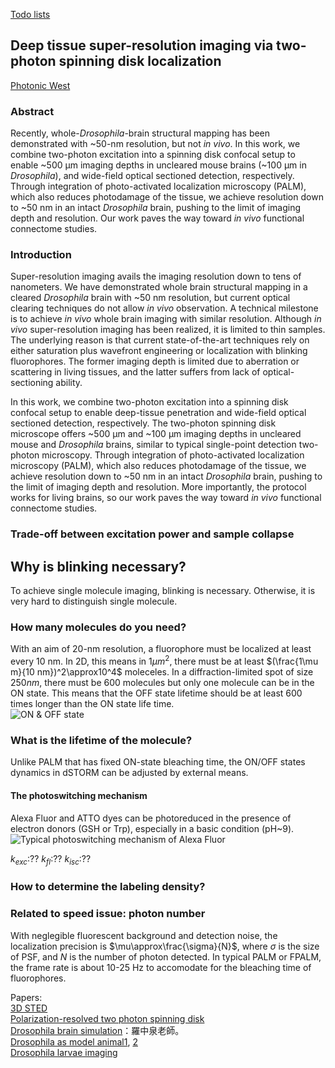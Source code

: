 [Todo lists](https://docs.google.com/document/d/1PmqmAC3JLrxaWYusEgZz5_CUBiyhWrMrnnstpt6ula8/edit?usp=sharing)

## Deep tissue super-resolution imaging via two-photon spinning disk localization
[Photonic West](https://docs.google.com/document/d/1Y5SSFlGdQwiD2743RTZNmM7oJkpC0f3VwCBZsSFFnZw/edit?usp=sharing)

### Abstract
Recently, whole-*Drosophila*-brain structural mapping has been demonstrated with ~50-nm resolution, but not *in vivo*. In this work, we combine two-photon excitation into a spinning disk confocal setup to enable ~500 μm imaging depths in uncleared mouse brains (~100 μm in *Drosophila*), and wide-field optical sectioned detection, respectively. Through integration of photo-activated localization microscopy (PALM), which also reduces photodamage of the tissue, we achieve resolution down to ~50 nm in an intact *Drosophila* brain, pushing to the limit of imaging depth and resolution. Our work paves the way toward *in vivo* functional connectome studies. 

### Introduction

Super-resolution imaging avails the imaging resolution down to tens of nanometers. We have demonstrated whole brain structural mapping in a cleared *Drosophila* brain with ~50 nm resolution, but current optical clearing techniques do not allow *in vivo* observation. A technical milestone is to achieve *in vivo* whole brain imaging with similar resolution. Although *in vivo* super-resolution imaging has been realized, it is limited to thin samples. The underlying reason is that current state-of-the-art techniques rely on either saturation plus wavefront engineering or localization with blinking fluorophores. The former imaging depth is limited due to aberration or scattering in living tissues, and the latter suffers from lack of optical-sectioning ability.

In this work, we combine two-photon excitation into a spinning disk confocal setup to enable deep-tissue penetration and wide-field optical sectioned detection, respectively. The two-photon spinning disk microscope offers ~500 μm and ~100 μm imaging depths in uncleared mouse and *Drosophila* brains, similar to typical single-point detection two-photon microscopy. Through integration of photo-activated localization microscopy (PALM), which also reduces photodamage of the tissue, we achieve resolution down to ~50 nm in an intact *Drosophila* brain, pushing to the limit of imaging depth and resolution. More importantly, the protocol works for living brains, so our work paves the way toward *in vivo* functional connectome studies. 

### Trade-off between excitation power and sample collapse

## Why is blinking necessary?
To achieve single molecule imaging, blinking is necessary. Otherwise, it is very hard to distinguish single molecule. 

### How many molecules do you need?
With an aim of 20-nm resolution, a fluorophore must be localized at least every 10 nm. In 2D, this means in $1\mu m^2$, there must be at least $(\frac{1\mu m}{10 nm})^2\approx10^4$ moleceles. In a diffraction-limited spot of size $250 nm$, there must be $600$ molecules but only one molecule can be in the ON state. This means that the OFF state lifetime should be at least 600 times longer than the ON state life time.  
![ON & OFF state](https://scontent-tpe1-1.xx.fbcdn.net/v/t1.15752-9/274021654_1122525205211549_2958359896031346084_n.jpg?_nc_cat=104&ccb=1-5&_nc_sid=ae9488&_nc_ohc=Jqp_p3eLwf8AX-M2w7R&_nc_ht=scontent-tpe1-1.xx&oh=03_AVIEcNA86NEAROLePkSPH_oNOhvVeXgNP87UoGMLaraecg&oe=62400AC2)

### What is the lifetime of the molecule?
Unlike PALM that has fixed ON-state bleaching time, the ON/OFF states dynamics in dSTORM can be adjusted by external means. 

#### The photoswitching mechanism
Alexa Fluor and ATTO dyes can be photoreduced in the presence of electron donors (GSH or Trp), especially in a basic condition (pH~9).
![Typical photoswitching mechanism of Alexa Fluor](https://scontent-tpe1-1.xx.fbcdn.net/v/t1.15752-9/273553073_423614409536286_5486102589772724378_n.png?_nc_cat=109&ccb=1-5&_nc_sid=ae9488&_nc_ohc=TwfHBIH-kqEAX9UNXmF&_nc_ht=scontent-tpe1-1.xx&oh=03_AVINNhKg9ONqG_xfQgQCCIHnIbpNeOXBaowy4oGL6KGqXA&oe=6243549D)

$k_{exc}$:??
$k_{fl}$:??
$k_{isc}$:??


### How to determine the labeling density?

### Related to speed issue: photon number
With neglegible fluorescent background and detection noise, the localization precision is $\mu\approx\frac{\sigma}{N}$, where $\sigma$ is the size of PSF, and $N$ is the number of photon detected. In typical PALM or FPALM, the frame rate is about 10-25 Hz to accomodate for the bleaching time of fluorophores. 

Papers:  
[3D STED](https://drive.google.com/file/d/15G1G0A-zgt5GrhK4TLFYyHvQrMD7oiez/view?usp=sharing)  
[Polarization-resolved two photon spinning disk](https://drive.google.com/file/d/1I7E_GrQpJe9I9jCjw4fikekqE2fGU0fL/view?usp=sharing)  
[Drosophila brain simulation](https://neurokernel.github.io/about.html)：羅中泉老師。  
[Drosophila as model animal1](https://www.jneurosci.org/content/33/45/17560), [2](https://pubmed.ncbi.nlm.nih.gov/20383202/)  
[Drosophila larvae imaging](https://elifesciences.org/articles/15567)